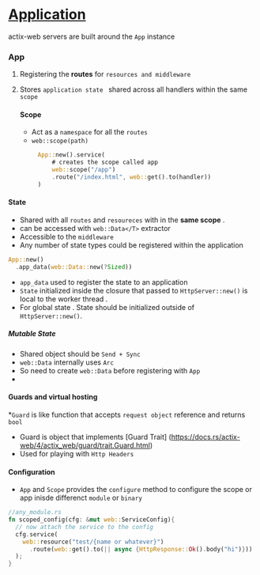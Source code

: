 # [Application](https://actix.rs/docs/application/)


actix-web servers are built around the `App` instance

### App
1) Registering the **routes** for `resources and middleware`
2) Stores `application state ` shared across all handlers within the same `scope` 
    
    #### Scope
    * Act as a `namespace` for all the `routes`  
    * `web::scope(path)`
    ```rust
         App::new().service(
             # creates the scope called app
             web::scope("/app")
             .route("/index.html", web::get().to(handler))
         )
    ```
  #### State
  * Shared with all `routes` and `resoureces` with in the **same scope** .
  * can be accessed with `web::Data</T>` extractor 
  * Accessible to the `middleware`
  * Any number of state types could be registered within the application 
  ```rust
  App::new()
    .app_data(web::Data::new(?Sized))
  ```
  * `app_data` used to register the state to an application
  * `State` initialized inside the closure that passed to `HttpServer::new()` is local to the worker thread .
  * For global state . State should be initialized outside of `HttpServer::new()`.
  
  ##### Mutable State
  * Shared object should be `Send + Sync`
  * `web::Data` internally uses `Arc` 
  * So need to create `web::Data` before registering with `App`
  * 

  #### Guards and virtual hosting
  *`Guard` is like function that accepts `request object` reference and returns `bool`
  * Guard is object that implements [Guard Trait] (https://docs.rs/actix-web/4/actix_web/guard/trait.Guard.html)
  * Used for playing with `Http Headers`
  #### Configuration
  * `App` and `Scope` provides the `configure` method to configure the scope or app inisde differenct `module` or `binary`
  ```rust
  //any_module.rs
  fn scoped_config(cfg: &mut web::ServiceConfig){
    // now attach the service to the config
    cfg.service(
      web::resource("test/{name or whatever}")
        .route(web::get().to(|| async {HttpResponse::Ok().body("hi")}))
    );
  }
  ``` 
